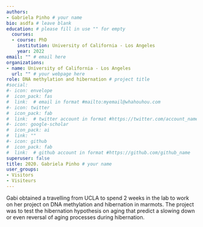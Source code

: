 ```yaml
---
authors:
- Gabriela Pinho # your name
bio: asdfa # leave blank
education: # please fill in use "" for empty
  courses:
  - course: PhD
    institution: University of California - Los Angeles
    year: 2022
email: "" # email here
organizations:
- name: University of California - Los Angeles 
  url: "" # your webpage here
role: DNA methylation and hibernation # project title
#social:
#- icon: envelope
#  icon_pack: fas
#  link:  # email in format #mailto:myemail@whahouhou.com
#- icon: twitter
#  icon_pack: fab
#  link:  # twitter account in format #https://twitter.com/account_name
#- icon: google-scholar
#  icon_pack: ai
#  link: ""
#- icon: github
#  icon_pack: fab
#  link:  # github account in format #https://github.com/github_name
superuser: false
title: 2020. Gabriela Pinho # your name
user_groups:
- Visitors
- Visiteurs
---
```


Gabi obtained a travelling from UCLA to spend 2 weeks in the lab to work on her project on DNA methylation and hibernation in marmots. The project was to test the hibernation hypothesis on aging that predict a slowing down or even reversal of aging processes during hibernation.
